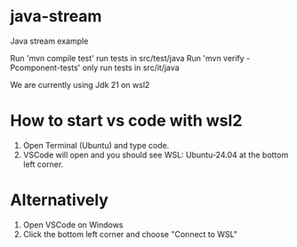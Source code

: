 # java-stream
Java stream example

Run 'mvn compile test' run tests in src/test/java 
Run 'mvn verify -Pcomponent-tests' only run tests in src/it/java

We are currently using Jdk 21 on wsl2



# How to start vs code with wsl2

1. Open Terminal (Ubuntu) and type code.
2. VSCode will open and you should see WSL: Ubuntu-24.04 at the bottom left corner.

# Alternatively

1. Open VSCode on Windows
2. Click the bottom left corner and choose "Connect to WSL"

